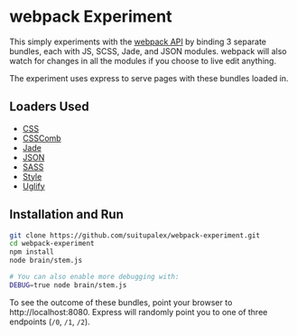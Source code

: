 # webpack Experiment

This simply experiments with the [webpack API][1] by binding 3 separate bundles,
each with JS, SCSS, Jade, and JSON modules. webpack will also watch for changes
in all the modules if you choose to live edit anything.

The experiment uses express to serve pages with these bundles loaded in.

## Loaders Used
* [CSS][2]
* [CSSComb][3]
* [Jade][4]
* [JSON][5]
* [SASS][6]
* [Style][7]
* [Uglify][8]

## Installation and Run
```bash
git clone https://github.com/suitupalex/webpack-experiment.git
cd webpack-experiment
npm install
node brain/stem.js

# You can also enable more debugging with:
DEBUG=true node brain/stem.js
```

To see the outcome of these bundles, point your browser to
http://localhost:8080. Express will randomly point you to one of three endpoints
(`/0`, `/1`, `/2`).

[1]: http://webpack.github.io/docs/node.js-api.html
[2]: https://github.com/webpack/css-loader
[3]: https://github.com/koistya/csscomb-loader
[4]: https://github.com/webpack/jade-loader
[5]: https://github.com/webpack/json-loader
[6]: https://github.com/jtangelder/sass-loader
[7]: https://github.com/webpack/style-loader
[8]: https://github.com/bestander/uglify-loader

